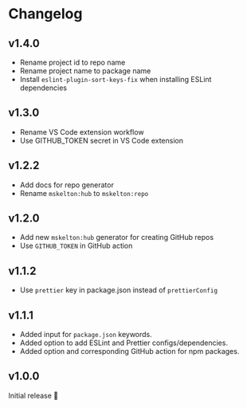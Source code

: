 # Changelog

## v1.4.0

- Rename project id to repo name
- Rename project name to package name
- Install `eslint-plugin-sort-keys-fix` when installing ESLint dependencies

## v1.3.0

- Rename VS Code extension workflow
- Use GITHUB_TOKEN secret in VS Code extension

## v1.2.2

- Add docs for repo generator
- Rename `mskelton:hub` to `mskelton:repo`

## v1.2.0

- Add new `mskelton:hub` generator for creating GitHub repos
- Use `GITHUB_TOKEN` in GitHub action

## v1.1.2

- Use `prettier` key in package.json instead of `prettierConfig`

## v1.1.1

- Added input for `package.json` keywords.
- Added option to add ESLint and Prettier configs/dependencies.
- Added option and corresponding GitHub action for npm packages.

## v1.0.0

Initial release 🎉
